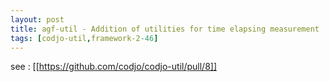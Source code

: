 ```yaml
---
layout: post
title: agf-util - Addition of utilities for time elapsing measurement
tags: [codjo-util,framework-2-46]
---
```

see : [[https://github.com/codjo/codjo-util/pull/8]]